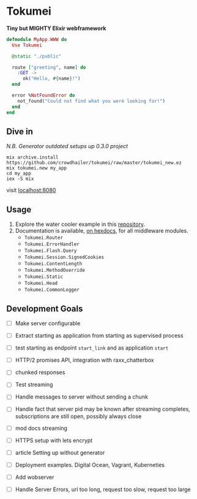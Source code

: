 # Tokumei

**Tiny but MIGHTY Elixir webframework**

```elixir
defmodule MyApp.WWW do
  Use Tokumei

  @static "./public"

  route ["greeting", name] do
    :GET ->
      ok("Hello, #{name}!")
  end

  error %NotFoundError do
    not_found("Could not find what you were looking for!")
  end
end
```

## Dive in

<!-- *Know all about mix and umbrella projects? [Jump onwards to add tokumei in an exitsting project]()* -->

*N.B. Generator outdated setups up 0.3.0 project*
```
mix archive.install https://github.com/crowdhailer/tokumei/raw/master/tokumei_new.ez
mix tokumei.new my_app
cd my_app
iex -S mix
```

visit [localhost:8080](localhost:8080])

## Usage

1. Explore the water cooler example in this [repository](https://github.com/CrowdHailer/Tokumei/tree/master/water_cooler).
2. Documentation is available, [on hexdocs](https://hexdocs.pm/tokumei/), for all middleware modules.
    - `Tokumei.Router`
    - `Tokumei.ErrorHandler`
    - `Tokumei.Flash.Query`
    - `Tokumei.Session.SignedCookies`
    - `Tokumei.ContentLength`
    - `Tokumei.MethodOverride`
    - `Tokumei.Static`
    - `Tokumei.Head`
    - `Tokumei.CommonLogger`

## Development Goals

- [ ] Make server configurable
- [ ] Extract starting as application from starting as supervised process
- [ ] test starting as endpoint `start_link` and as application `start`

- [ ] HTTP/2 promises API, integration with raxx_chatterbox

- [ ] chunked responses
- [ ] Test streaming
- [ ] Handle messages to server without sending a chunk
- [ ] Handle fact that server pid may be known after streaming completes, subscriptions are still open, possibly always close
- [ ] mod docs streaming

- [ ] HTTPS setup with lets encrypt
- [ ] article Setting up without generator

- [ ] Deployment examples. Digital Ocean, Vagrant, Kuberneties
- [ ] Add wobserver

- [ ] Handle Server Errors, url too long, request too slow, request too large
